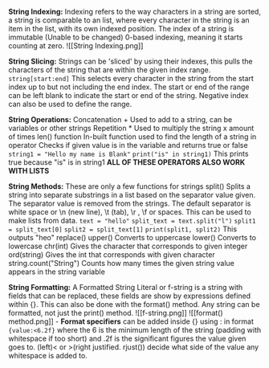 **String Indexing:**
	Indexing refers to the way characters in a string are sorted, a string is comparable to an list, where every character in the string is an item in the list, with its own indexed position.
	The index of a string is immutable (Unable to be changed)
	0-based indexing, meaning it starts counting at zero.
	![[String Indexing.png]]

**String Slicing:**
	Strings can be 'sliced' by using their indexes, this pulls the characters of the string that are within the given index range.
	`string[start:end]`
	This selects every character in the string from the start index up to but not including the end index.
	The start or end of the range can be left blank to indicate the start or end of the string.
	Negative index can also be used to define the range.

**String Operations:**
	Concatenation
		+ Used to add to a string, can be variables or other strings
	Repetition
		* Used to multiply the string x amount of times
	len() function
		In-built function used to find the length of a string
	in operator
		Checks if given value is in the variable and returns true or false
		`string1 = "Hello my name is Blank"`
		`print("is" in string1)`
		This prints true because "is" is in string1
**ALL OF THESE OPERATORS ALSO WORK WITH LISTS**

**String Methods:**
	These are only a few functions for strings
	split()
		Splits a string into separate substrings in a list based on the separator value given. The separator value is removed from the strings. The default separator is white space or 
		\n (new line), \t (tab), \r , \f or spaces. This can be used to make lists from data.
		`text = "hello"`
		`split_text = text.split("l")`
		`split1 = split_text[0]`
		`split2 = split_text[1]`
		`print(split1, split2)`
		This outputs "heo"
	replace()
	upper()
		Converts to uppercase
	lower()
		Converts to lowercase
	chr(int)
		Gives the character that corresponds to given integer
	ord(string)
		Gives the int that corresponds with given character
	string.count("String")
		Counts how many times the given string value appears in the string variable

**String Formatting:**
	A Formatted String Literal or f-string is a string with fields that can be replaced, these fields are show by expressions defined within {}. This can also be done with the format() method. Any string can be formatted, not just the print() method.
	![[f-string.png]]
	![[format() method.png]]
	-
	**Format specifiers** can be added inside {} using : in format `{value:<6.2f}` where the 6 is the minimum length of the string (padding with whitespace if too short) and .2f is the significant figures the value given goes to. (left)< or >(right justified. rjust()) decide what side of the value any whitespace is added to.
